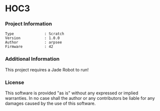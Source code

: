 HOC3
================



### Project Information
```
Type              : Scratch
Version           : 1.0.0
Author            : arpsee
Firmware          : 42
```

### Additional Information
This project requires a Jade Robot to run!

### License
This software is provided "as is" without any expressed or implied warranties.  In no case shall the author or any contributors be liable for any damages caused by the use of this software.

